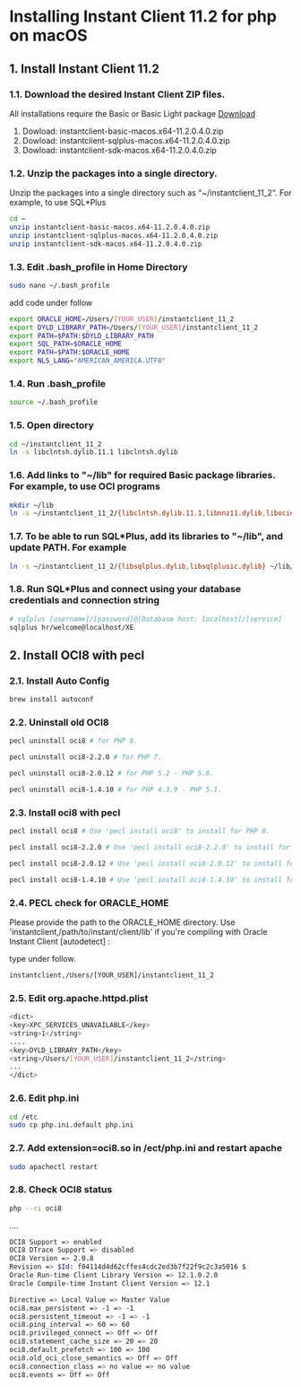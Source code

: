 # Installing Instant Client 11.2 for php on macOS

## 1. Install Instant Client 11.2

### 1.1. Download the desired Instant Client ZIP files.
All installations require the Basic or Basic Light package [Download](https://www.oracle.com/database/technologies/instant-client/macos-intel-x86-downloads.html#license-lightbox)

1. Dowload: instantclient-basic-macos.x64-11.2.0.4.0.zip
2. Dowload: instantclient-sqlplus-macos.x64-11.2.0.4.0.zip
3. Dowload: instantclient-sdk-macos.x64-11.2.0.4.0.zip 

### 1.2. Unzip the packages into a single directory.
Unzip the packages into a single directory such as "~/instantclient_11_2". For example, to use SQL*Plus
```bash
cd ~
unzip instantclient-basic-macos.x64-11.2.0.4.0.zip
unzip instantclient-sqlplus-macos.x64-11.2.0.4.0.zip
unzip instantclient-sdk-macos.x64-11.2.0.4.0.zip
```

### 1.3. Edit .bash_profile in Home Directory
```bash
sudo nano ~/.bash_profile
```
add code under follow
```bash
export ORACLE_HOME=/Users/[YOUR_USER]/instantclient_11_2
export DYLD_LIBRARY_PATH=/Users/[YOUR_USER]/instantclient_11_2
export PATH=$PATH:$DYLD_LIBRARY_PATH
export SQL_PATH=$ORACLE_HOME
export PATH=$PATH:$ORACLE_HOME
export NLS_LANG="AMERICAN_AMERICA.UTF8"
```

### 1.4. Run .bash_profile
```bash
source ~/.bash_profile
```

### 1.5. Open directory
```bash
cd ~/instantclient_11_2
ln -s libclntsh.dylib.11.1 libclntsh.dylib
```

### 1.6. Add links to "~/lib" for required Basic package libraries. For example, to use OCI programs
```bash
mkdir ~/lib
ln -s ~/instantclient_11_2/{libclntsh.dylib.11.1,libnnz11.dylib,libociei.dylib} ~/lib/
```

### 1.7. To be able to run SQL*Plus, add its libraries to "~/lib", and update PATH. For example
```bash
ln -s ~/instantclient_11_2/{libsqlplus.dylib,libsqlplusic.dylib} ~/lib/
```

### 1.8. Run SQL*Plus and connect using your database credentials and connection string
```bash
# sqlplus [username]/[password]@[Database host: localhost]/[service]
sqlplus hr/welcome@localhost/XE
```

## 2. Install OCI8 with pecl

### 2.1. Install Auto Config
```bash
brew install autoconf
```

### 2.2. Uninstall old OCI8
```bash
pecl uninstall oci8 # for PHP 8.

pecl uninstall oci8-2.2.0 # for PHP 7.

pecl uninstall oci8-2.0.12 # for PHP 5.2 - PHP 5.6.

pecl uninstall oci8-1.4.10 # for PHP 4.3.9 - PHP 5.1.
```

### 2.3. Install oci8 with pecl
```bash
pecl install oci8 # Use 'pecl install oci8' to install for PHP 8.

pecl install oci8-2.2.0 # Use 'pecl install oci8-2.2.0' to install for PHP 7.

pecl install oci8-2.0.12 # Use 'pecl install oci8-2.0.12' to install for PHP 5.2 - PHP 5.6.

pecl install oci8-1.4.10 # Use 'pecl install oci8-1.4.10' to install for PHP 4.3.9 - PHP 5.1.
```

### 2.4. PECL check for ORACLE_HOME
Please provide the path to the ORACLE_HOME directory. Use 'instantclient,/path/to/instant/client/lib' if you're compiling with Oracle Instant Client [autodetect] :

type under follow.
```bash
instantclient,/Users/[YOUR_USER]/instantclient_11_2
```

### 2.5. Edit org.apache.httpd.plist
```bash
<dict>
<key>XPC_SERVICES_UNAVAILABLE</key>
<string>1</string>
....
<key>DYLD_LIBRARY_PATH</key>
<string>/Users/[YOUR_USER]/instantclient_11_2</string>
...
</dict>
```

### 2.6. Edit php.ini
```bash
cd /etc
sudo cp php.ini.default php.ini
```

### 2.7. Add extension=oci8.so in /ect/php.ini and restart apache
```bash
sudo apachectl restart
```

### 2.8. Check OCI8 status
```bash
php --ri oci8
```
....
```bash
OCI8 Support => enabled
OCI8 DTrace Support => disabled
OCI8 Version => 2.0.8
Revision => $Id: f04114d4d62cffes4cdc2ed3b7f22f9c2c3a5016 $
Oracle Run-time Client Library Version => 12.1.0.2.0
Oracle Compile-time Instant Client Version => 12.1

Directive => Local Value => Master Value
oci8.max_persistent => -1 => -1
oci8.persistent_timeout => -1 => -1
oci8.ping_interval => 60 => 60
oci8.privileged_connect => Off => Off
oci8.statement_cache_size => 20 => 20
oci8.default_prefetch => 100 => 100
oci8.old_oci_close_semantics => Off => Off
oci8.connection_class => no value => no value
oci8.events => Off => Off
```